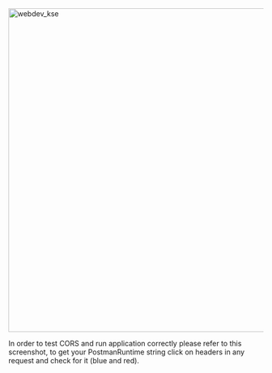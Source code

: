 <img width="640" alt="webdev_kse" src="https://github.com/AvangardAA/KSE_webdevelopment/assets/70914823/3020553e-a8fa-4203-b25d-892ed1d7bde4">

In order to test CORS and run application correctly please refer to this screenshot, to get your PostmanRuntime string click on headers in any request and check for it (blue and red).
